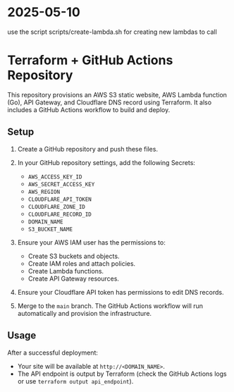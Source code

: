 # 2025-05-10
use the script scripts/create-lambda.sh for creating new lambdas to call

# Terraform + GitHub Actions Repository

This repository provisions an AWS S3 static website, AWS Lambda function (Go), API Gateway, and Cloudflare DNS record using Terraform. It also includes a GitHub Actions workflow to build and deploy.

## Setup

1. Create a GitHub repository and push these files.
2. In your GitHub repository settings, add the following Secrets:
   - `AWS_ACCESS_KEY_ID`
   - `AWS_SECRET_ACCESS_KEY`
   - `AWS_REGION`
   - `CLOUDFLARE_API_TOKEN`
   - `CLOUDFLARE_ZONE_ID`
   - `CLOUDFLARE_RECORD_ID`
   - `DOMAIN_NAME`
   - `S3_BUCKET_NAME`

3. Ensure your AWS IAM user has the permissions to:
   - Create S3 buckets and objects.
   - Create IAM roles and attach policies.
   - Create Lambda functions.
   - Create API Gateway resources.

4. Ensure your Cloudflare API token has permissions to edit DNS records.

5. Merge to the `main` branch. The GitHub Actions workflow will run automatically and provision the infrastructure.

## Usage

After a successful deployment:

- Your site will be available at `http://<DOMAIN_NAME>`.
- The API endpoint is output by Terraform (check the GitHub Actions logs or use `terraform output api_endpoint`).
